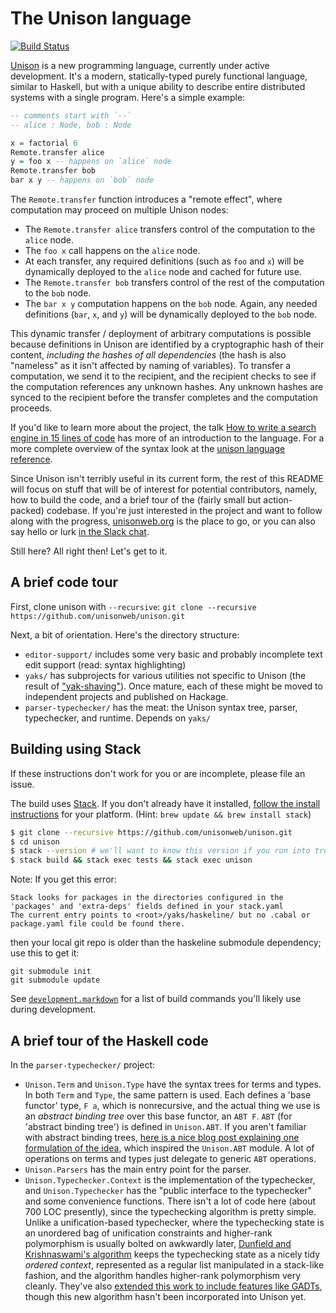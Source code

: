 The Unison language
======

[![Build Status](https://travis-ci.org/unisonweb/unison.svg?branch=master)](https://travis-ci.org/unisonweb/unison)

[Unison](http://unisonweb.org) is a new programming language, currently under active development. It's a modern, statically-typed purely functional language, similar to Haskell, but with a unique ability to describe entire distributed systems with a single program. Here's a simple example:

```Haskell
-- comments start with `--`
-- alice : Node, bob : Node

x = factorial 6
Remote.transfer alice
y = foo x -- happens on `alice` node
Remote.transfer bob
bar x y -- happens on `bob` node
```
The `Remote.transfer` function introduces a "remote effect", where computation may proceed on multiple Unison nodes:

* The `Remote.transfer alice` transfers control of the computation to the `alice` node.
* The `foo x` call happens on the `alice` node.
* At each transfer, any required definitions (such as `foo` and `x`) will be dynamically deployed to the `alice` node and cached for future use.
* The `Remote.transfer bob` transfers control of the rest of the computation to the `bob` node.
* The `bar x y` computation happens on the `bob` node. Again, any needed definitions (`bar`, `x`, and `y`) will be dynamically deployed to the `bob` node.

This dynamic transfer / deployment of arbitrary computations is possible because definitions in Unison are identified by a cryptographic hash of their content, _including the hashes of all dependencies_ (the hash is also "nameless" as it isn't affected by naming of variables). To transfer a computation, we send it to the recipient, and the recipient checks to see if the computation references any unknown hashes. Any unknown hashes are synced to the recipient before the transfer completes and the computation proceeds.

If you'd like to learn more about the project, the talk [How to write a search engine in 15 lines of code](https://www.youtube.com/watch?v=f6yA3t0dO-k) has more of an introduction to the language. For a more complete overview of the syntax look at the [unison language reference](https://www.unisonweb.org/docs/language-reference).

Since Unison isn't terribly useful in its current form, the rest of this README will focus on stuff that will be of interest for potential contributors, namely, how to build the code, and a brief tour of the (fairly small but action-packed) codebase. If you're just interested in the project and want to follow along with the progress, [unisonweb.org](http://unisonweb.org) is the place to go, or you can also say hello or lurk [in the Slack chat](http://tiny.cc/unisonslack).

Still here? All right then! Let's get to it.

A brief code tour
-----
First, clone unison with `--recursive`:
`git clone --recursive https://github.com/unisonweb/unison.git`

Next, a bit of orientation. Here's the directory structure:

* `editor-support/` includes some very basic and probably incomplete text edit support (read: syntax highlighting)
* `yaks/` has subprojects for various utilities not specific to Unison (the result of ["yak-shaving"](https://en.wiktionary.org/wiki/yak_shaving)). Once mature, each of these might be moved to independent projects and published on Hackage.
* `parser-typechecker/` has the meat: the Unison syntax tree, parser, typechecker, and runtime. Depends on `yaks/`

Building using Stack
-----

If these instructions don't work for you or are incomplete, please file an issue.

The build uses [Stack](http://docs.haskellstack.org/). If you don't already have it installed, [follow the install instructions](http://docs.haskellstack.org/en/stable/README.html#how-to-install) for your platform.  (Hint: `brew update && brew install stack`)

```sh
$ git clone --recursive https://github.com/unisonweb/unison.git
$ cd unison
$ stack --version # we'll want to know this version if you run into trouble
$ stack build && stack exec tests && stack exec unison
```

Note: If you get this error:

```
Stack looks for packages in the directories configured in the 'packages' and 'extra-deps' fields defined in your stack.yaml
The current entry points to <root>/yaks/haskeline/ but no .cabal or package.yaml file could be found there.
```
then your local git repo is older than the haskeline submodule dependency; use this to get it:
```
git submodule init
git submodule update
```

See [`development.markdown`](development.markdown) for a list of build commands you'll likely use during development.

A brief tour of the Haskell code
-----

In the `parser-typechecker/` project:

* `Unison.Term` and `Unison.Type` have the syntax trees for terms and types. In both `Term` and `Type`, the same pattern is used. Each defines a 'base functor' type, `F a`, which is nonrecursive, and the actual thing we use is an _abstract binding tree_ over this base functor, an `ABT F`. `ABT` (for 'abstract binding tree') is defined in `Unison.ABT`. If you aren't familiar with abstract binding trees, [here is a nice blog post explaining one formulation of the idea](http://semantic-domain.blogspot.com/2015/03/abstract-binding-trees.html), which inspired the `Unison.ABT` module. A lot of operations on terms and types just delegate to generic `ABT` operations.
* `Unison.Parsers` has the main entry point for the parser.
* `Unison.Typechecker.Context` is the implementation of the typechecker, and `Unison.Typechecker` has the "public interface to the typechecker" and some convenience functions. There isn't a lot of code here (about 700 LOC presently), since the typechecking algorithm is pretty simple. Unlike a unification-based typechecker, where the typechecking state is an unordered bag of unification constraints and higher-rank polymorphism is usually bolted on awkwardly later, [Dunfield and Krishnaswami's algorithm](http://www.mpi-sws.org/~neelk/bidir.pdf) keeps the typechecking state as a nicely tidy _ordered context_, represented as a regular list manipulated in a stack-like fashion, and the algorithm handles higher-rank polymorphism very cleanly. They've also [extended this work to include features like GADTs](http://semantic-domain.blogspot.com/2015/03/new-draft-sound-and-complete.html), though this new algorithm hasn't been incorporated into Unison yet.
